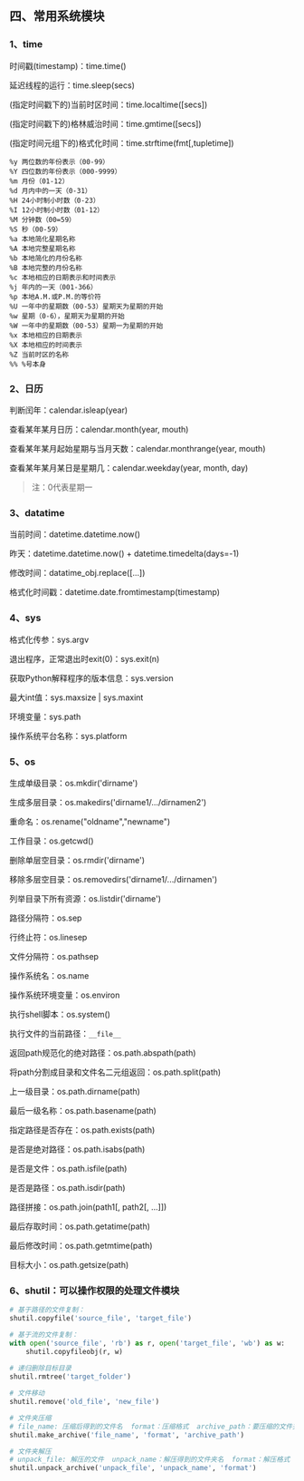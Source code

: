 ## 四、常用系统模块

### 1、time

时间戳(timestamp)：time.time()

延迟线程的运行：time.sleep(secs)

(指定时间戳下的)当前时区时间：time.localtime([secs])

(指定时间戳下的)格林威治时间：time.gmtime([secs])

(指定时间元组下的)格式化时间：time.strftime(fmt[,tupletime])

```shell
%y 两位数的年份表示（00-99）
%Y 四位数的年份表示（000-9999）
%m 月份（01-12）
%d 月内中的一天（0-31）
%H 24小时制小时数（0-23）
%I 12小时制小时数（01-12）
%M 分钟数（00=59）
%S 秒（00-59）
%a 本地简化星期名称
%A 本地完整星期名称
%b 本地简化的月份名称
%B 本地完整的月份名称
%c 本地相应的日期表示和时间表示
%j 年内的一天（001-366）
%p 本地A.M.或P.M.的等价符
%U 一年中的星期数（00-53）星期天为星期的开始
%w 星期（0-6），星期天为星期的开始
%W 一年中的星期数（00-53）星期一为星期的开始
%x 本地相应的日期表示
%X 本地相应的时间表示
%Z 当前时区的名称
%% %号本身
```

### 2、日历

判断闰年：calendar.isleap(year)

查看某年某月日历：calendar.month(year, mouth)

查看某年某月起始星期与当月天数：calendar.monthrange(year, mouth)

查看某年某月某日是星期几：calendar.weekday(year, month, day)

> 注：0代表星期一

### 3、datatime

当前时间：datetime.datetime.now()

昨天：datetime.datetime.now() + datetime.timedelta(days=-1)

修改时间：datatime_obj.replace([...])

格式化时间戳：datetime.date.fromtimestamp(timestamp)

### 4、sys

格式化传参：sys.argv

退出程序，正常退出时exit(0)：sys.exit(n) 

获取Python解释程序的版本信息：sys.version

最大int值：sys.maxsize | sys.maxint

环境变量：sys.path

操作系统平台名称：sys.platform

### 5、os

生成单级目录：os.mkdir('dirname')

生成多层目录：os.makedirs('dirname1/.../dirnamen2')

重命名：os.rename("oldname","newname") 

工作目录：os.getcwd()

删除单层空目录：os.rmdir('dirname')

移除多层空目录：os.removedirs('dirname1/.../dirnamen') 

列举目录下所有资源：os.listdir('dirname')

路径分隔符：os.sep

行终止符：os.linesep

文件分隔符：os.pathsep

操作系统名：os.name

操作系统环境变量：os.environ

执行shell脚本：os.system() 

执行文件的当前路径：`__file__`

返回path规范化的绝对路径：os.path.abspath(path) 


将path分割成目录和文件名二元组返回：os.path.split(path) 

上一级目录：os.path.dirname(path) 

最后一级名称：os.path.basename(path)

指定路径是否存在：os.path.exists(path)

是否是绝对路径：os.path.isabs(path)

是否是文件：os.path.isfile(path)

是否是路径：os.path.isdir(path) 

路径拼接：os.path.join(path1[, path2[, ...]])

最后存取时间：os.path.getatime(path)

最后修改时间：os.path.getmtime(path)

目标大小：os.path.getsize(path)

### 6、shutil：可以操作权限的处理文件模块

```python
# 基于路径的文件复制：
shutil.copyfile('source_file', 'target_file')

# 基于流的文件复制：
with open('source_file', 'rb') as r, open('target_file', 'wb') as w:
    shutil.copyfileobj(r, w)
    
# 递归删除目标目录
shutil.rmtree('target_folder')

# 文件移动
shutil.remove('old_file', 'new_file')

# 文件夹压缩
# file_name: 压缩后得到的文件名  format：压缩格式  archive_path：要压缩的文件夹路径
shutil.make_archive('file_name', 'format', 'archive_path')

# 文件夹解压
# unpack_file: 解压的文件  unpack_name：解压得到的文件夹名  format：解压格式
shutil.unpack_archive('unpack_file', 'unpack_name', 'format')
```

